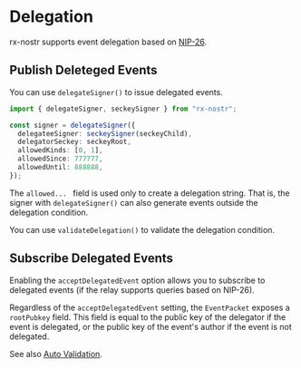 # Delegation

rx-nostr supports event delegation based on [NIP-26](https://github.com/nostr-protocol/nips/blob/master/26.md).

## Publish Deleteged Events

You can use `delegateSigner()` to issue delegated events.

```ts
import { delegateSigner, seckeySigner } from "rx-nostr";

const signer = delegateSigner({
  delegateeSigner: seckeySigner(seckeyChild),
  delegatorSeckey: seckeyRoot,
  allowedKinds: [0, 1],
  allowedSince: 777777,
  allowedUntil: 888888,
});
```

The `allowed... ` field is used only to create a delegation string. That is, the signer with `delegateSigner()` can also generate events outside the delegation condition.

You can use `validateDelegation()` to validate the delegation condition.

## Subscribe Delegated Events

Enabling the `acceptDelegatedEvent` option allows you to subscribe to delegated events (if the relay supports queries based on NIP-26).

Regardless of the `acceptDelegatedEvent` setting, the `EventPacket` exposes a `rootPubkey` field. This field is equal to the public key of the delegator if the event is delegated, or the public key of the event's author if the event is not delegated.

See also [Auto Validation](./auto-filtering#auto-validation).
